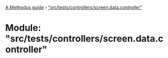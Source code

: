 [A Methodus guide](../README.md) › ["src/tests/controllers/screen.data.controller"](_src_tests_controllers_screen_data_controller_.md)

# Module: "src/tests/controllers/screen.data.controller"


